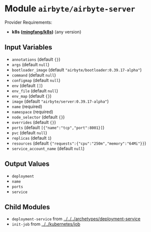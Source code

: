 
# Module `airbyte/airbyte-server`

Provider Requirements:
* **k8s ([mingfang/k8s](https://registry.terraform.io/providers/mingfang/k8s/latest))** (any version)

## Input Variables
* `annotations` (default `{}`)
* `args` (default `null`)
* `bootloader_image` (default `"airbyte/bootloader:0.39.17-alpha"`)
* `command` (default `null`)
* `configmap` (default `null`)
* `env` (default `[]`)
* `env_file` (default `null`)
* `env_map` (default `{}`)
* `image` (default `"airbyte/server:0.39.17-alpha"`)
* `name` (required)
* `namespace` (required)
* `node_selector` (default `{}`)
* `overrides` (default `{}`)
* `ports` (default `[{"name":"tcp","port":8001}]`)
* `pvc` (default `null`)
* `replicas` (default `1`)
* `resources` (default `{"requests":{"cpu":"250m","memory":"64Mi"}}`)
* `service_account_name` (default `null`)

## Output Values
* `deployment`
* `name`
* `ports`
* `service`

## Child Modules
* `deployment-service` from [../../../archetypes/deployment-service](../../../archetypes/deployment-service)
* `init-job` from [../../kubernetes/job](../../kubernetes/job)

